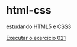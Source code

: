 # html-css
 estudando HTML5 e CSS3

<a href="https://maycondev27.github.io/html-css/Exercicios/021/index.html">Executar o exercicio 021</a>